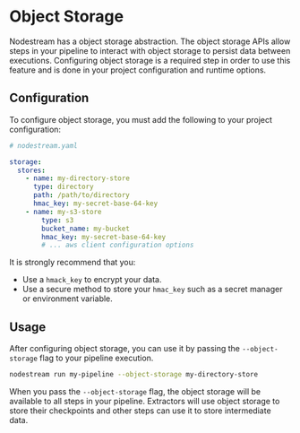 # Object Storage

Nodestream has a object storage abstraction.
The object storage APIs allow steps in your pipeline to interact with object storage to persist data between executions. 
Configuring object storage is a required step in order to use this feature and is done in your project configuration
and runtime options. 

## Configuration

To configure object storage, you must add the following to your project configuration:

```yaml
# nodestream.yaml

storage:
  stores:
    - name: my-directory-store
      type: directory
      path: /path/to/directory
      hmac_key: my-secret-base-64-key
    - name: my-s3-store
        type: s3
        bucket_name: my-bucket
        hmac_key: my-secret-base-64-key
        # ... aws client configuration options
```

It is strongly recommend that you: 

- Use a `hmack_key` to encrypt your data.
- Use a secure method to store your `hmac_key` such as a secret manager or environment variable. 

## Usage
After configuring object storage, you can use it by passing the `--object-storage` flag to your pipeline execution. 

```bash
nodestream run my-pipeline --object-storage my-directory-store 
```

When you pass the `--object-storage` flag, the object storage will be available to all steps in your pipeline. 
Extractors will use object storage to store their checkpoints and other steps can use it to store intermediate data. 
